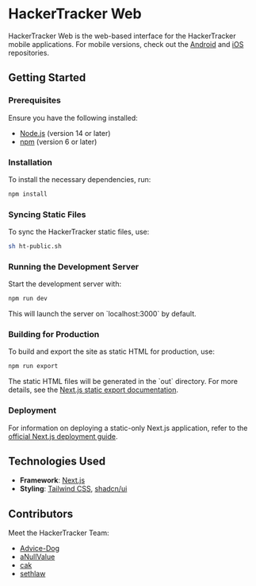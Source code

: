 # HackerTracker Web

HackerTracker Web is the web-based interface for the HackerTracker mobile applications. For mobile versions, check out the [Android](https://github.com/junctor/android) and [iOS](https://github.com/BeezleLabs/hackertracker) repositories.

## Getting Started

### Prerequisites

Ensure you have the following installed:

- [Node.js](https://nodejs.org) (version 14 or later)
- [npm](https://www.npmjs.com/) (version 6 or later)

### Installation

To install the necessary dependencies, run:

```bash
npm install
```

### Syncing Static Files

To sync the HackerTracker static files, use:

```bash
sh ht-public.sh
```

### Running the Development Server

Start the development server with:

```bash
npm run dev
```

This will launch the server on \`localhost:3000\` by default.

### Building for Production

To build and export the site as static HTML for production, use:

```bash
npm run export
```

The static HTML files will be generated in the \`out\` directory. For more details, see the [Next.js static export documentation](https://nextjs.org/docs/app/building-your-application/deploying/static-exports).

### Deployment

For information on deploying a static-only Next.js application, refer to the [official Next.js deployment guide](https://nextjs.org/docs/pages/building-your-application/deploying#static-only).

## Technologies Used

- **Framework**: [Next.js](https://nextjs.org)
- **Styling**: [Tailwind CSS](https://tailwindcss.com), [shadcn/ui](https://ui.shadcn.com)

## Contributors

Meet the HackerTracker Team:

- [Advice-Dog](https://github.com/Advice-Dog)
- [aNullValue](https://github.com/aNullValue)
- [cak](https://github.com/cak)
- [sethlaw](https://github.com/sethlaw)
